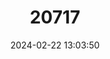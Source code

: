 ---
title: "20717"
category: "Steatomys jacksoni"
draft: false
date: 2024-02-22 13:03:50
languages:
  English: ["Jackson's Fat Mouse"]
---
